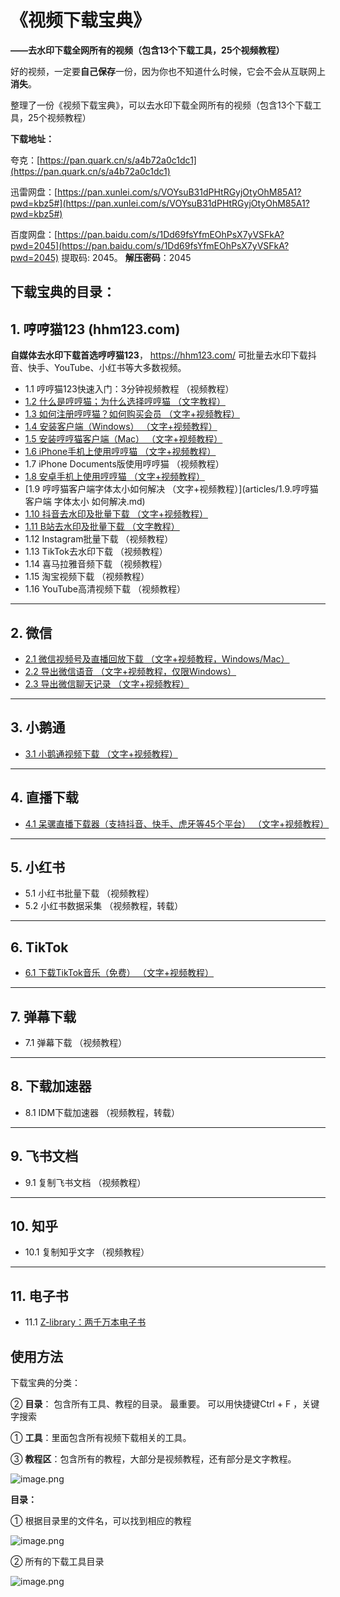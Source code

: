 # 《视频下载宝典》

**——去水印下载全网所有的视频（包含13个下载工具，25个视频教程）**



好的视频，一定要**自己保存**一份，因为你也不知道什么时候，它会不会从互联网上**消失**。

整理了一份《视频下载宝典》，可以去水印下载全网所有的视频（包含13个下载工具，25个视频教程）

**下载地址：**


夸克：[https://pan.quark.cn/s/a4b72a0c1dc1](https://pan.quark.cn/s/a4b72a0c1dc1)

迅雷网盘：[https://pan.xunlei.com/s/VOYsuB31dPHtRGyjOtyOhM85A1?pwd=kbz5#](https://pan.xunlei.com/s/VOYsuB31dPHtRGyjOtyOhM85A1?pwd=kbz5#)

百度网盘：[https://pan.baidu.com/s/1Dd69fsYfmEOhPsX7yVSFkA?pwd=2045](https://pan.baidu.com/s/1Dd69fsYfmEOhPsX7yVSFkA?pwd=2045)     提取码: 2045。   **解压密码**：2045



## 下载宝典的目录：

## 1. 哼哼猫123 (hhm123.com)
**自媒体去水印下载首选哼哼猫123**， https://hhm123.com/ 可批量去水印下载抖音、快手、YouTube、小红书等大多数视频。

- 1.1 哼哼猫123快速入门：3分钟视频教程 （视频教程）
- [1.2 什么是哼哼猫；为什么选择哼哼猫 （文字教程）](articles/1.2.什么是哼哼猫；为什么要选择哼哼猫.md)
- [1.3 如何注册哼哼猫？如何购买会员 （文字+视频教程）](articles/1.3.如何注册哼哼猫？如何购买会员.md)
- [1.4 安装客户端（Windows） （文字+视频教程）](articles/1.4.如何安装哼哼猫客户端（Windows系统）.md)
- [1.5 安装哼哼猫客户端（Mac） （文字+视频教程）](articles/1.5.如何安装哼哼猫客户端（Mac系统）.md)
- [1.6 iPhone手机上使用哼哼猫 （文字+视频教程）](articles/1.6.如何在手机上使用哼哼猫（苹果iPhone手机）.md)
- 1.7 iPhone Documents版使用哼哼猫 （视频教程）
- [1.8 安卓手机上使用哼哼猫 （文字+视频教程）](articles/1.8.如何在手机上使用哼哼猫（安卓手机）.md)
- [1.9 哼哼猫客户端字体太小如何解决 （文字+视频教程）](articles/1.9.哼哼猫客户端 字体太小 如何解决.md)
- [1.10 抖音去水印及批量下载 （文字+视频教程）](articles/1.10.抖音：如何去水印下载？如何批量去水印下载.md)
- [1.11 B站去水印及批量下载 （文字教程）](articles/1.11.B站：如何去水印下载？如何批量去水印下载？.md)
- 1.12 Instagram批量下载 （视频教程）
- 1.13 TikTok去水印下载 （视频教程）
- 1.14 喜马拉雅音频下载 （视频教程）
- 1.15 淘宝视频下载 （视频教程）
- 1.16 YouTube高清视频下载 （视频教程）

---

## 2. 微信

- [2.1 微信视频号及直播回放下载 （文字+视频教程，Windows/Mac）](articles/2.1.微信视频号最新下载神器（支持Windows，Mac系统）.md)
- [2.2 导出微信语音 （文字+视频教程，仅限Windows）](articles/2.2.微信的语音如何导出-第二版.md)
- [2.3 导出微信聊天记录 （文字+视频教程）](articles/2.3.微信聊天记录导出-V2.md)

---

## 3. 小鹅通

- [3.1 小鹅通视频下载 （文字+视频教程）](articles/3.如何下载小鹅通视频.md)

---

## 4. 直播下载

- [4.1 呆骡直播下载器（支持抖音、快手、虎牙等45个平台） （文字+视频教程）](articles/4.直播下载工具-呆骡(DLR)下载器.md)

---

## 5. 小红书

- 5.1 小红书批量下载 （视频教程）
- 5.2 小红书数据采集 （视频教程，转载）

---

## 6. TikTok

- [6.1 下载TikTok音乐（免费） （文字+视频教程）](articles/6.下载TikTok音乐.md)

---

## 7. 弹幕下载

- 7.1 弹幕下载 （视频教程）

---

## 8. 下载加速器

- 8.1 IDM下载加速器 （视频教程，转载）

---

## 9. 飞书文档

- 9.1 复制飞书文档 （视频教程）

---

## 10. 知乎

- 10.1 复制知乎文字 （视频教程）

---

## 11. 电子书

- 11.1 [Z-library：两千万本电子书](https://tsg.rymdh.com/)



## 使用方法

下载宝典的分类：

② **目录**： 包含所有工具、教程的目录。 最重要。  可以用快捷键Ctrl + F ，关键字搜索

① **工具**：里面包含所有视频下载相关的工具。 

③ **教程区**：包含所有的教程，大部分是视频教程，还有部分是文字教程。 

![image.png](https://mdnice007.oss-cn-beijing.aliyuncs.com/obsidian/202508301052136.png)


**目录：**

① 根据目录里的文件名，可以找到相应的教程

![image.png](https://mdnice007.oss-cn-beijing.aliyuncs.com/obsidian/202508301124182.png)

② 所有的下载工具目录

![image.png](https://mdnice007.oss-cn-beijing.aliyuncs.com/obsidian/202508301125276.png)

## 